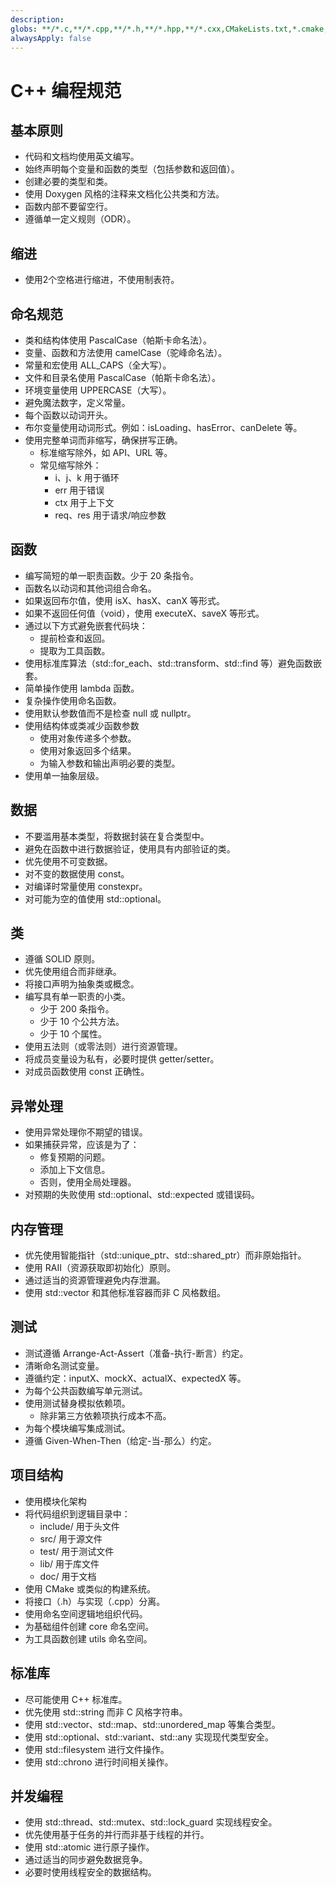 ```yaml
---
description: 
globs: **/*.c,**/*.cpp,**/*.h,**/*.hpp,**/*.cxx,CMakeLists.txt,*.cmake,conanfile.txt,Makefile,**/*.cc
alwaysApply: false
---
```

# C++ 编程规范

## 基本原则

- 代码和文档均使用英文编写。
- 始终声明每个变量和函数的类型（包括参数和返回值）。
- 创建必要的类型和类。
- 使用 Doxygen 风格的注释来文档化公共类和方法。
- 函数内部不要留空行。
- 遵循单一定义规则（ODR）。

## 缩进

- 使用2个空格进行缩进，不使用制表符。

## 命名规范

- 类和结构体使用 PascalCase（帕斯卡命名法）。
- 变量、函数和方法使用 camelCase（驼峰命名法）。
- 常量和宏使用 ALL_CAPS（全大写）。
- 文件和目录名使用 PascalCase（帕斯卡命名法）。
- 环境变量使用 UPPERCASE（大写）。
- 避免魔法数字，定义常量。
- 每个函数以动词开头。
- 布尔变量使用动词形式。例如：isLoading、hasError、canDelete 等。
- 使用完整单词而非缩写，确保拼写正确。
  - 标准缩写除外，如 API、URL 等。
  - 常见缩写除外：
    - i、j、k 用于循环
    - err 用于错误
    - ctx 用于上下文
    - req、res 用于请求/响应参数

## 函数

- 编写简短的单一职责函数。少于 20 条指令。
- 函数名以动词和其他词组合命名。
- 如果返回布尔值，使用 isX、hasX、canX 等形式。
- 如果不返回任何值（void），使用 executeX、saveX 等形式。
- 通过以下方式避免嵌套代码块：
  - 提前检查和返回。
  - 提取为工具函数。
- 使用标准库算法（std::for_each、std::transform、std::find 等）避免函数嵌套。
- 简单操作使用 lambda 函数。
- 复杂操作使用命名函数。
- 使用默认参数值而不是检查 null 或 nullptr。
- 使用结构体或类减少函数参数
  - 使用对象传递多个参数。
  - 使用对象返回多个结果。
  - 为输入参数和输出声明必要的类型。
- 使用单一抽象层级。

## 数据

- 不要滥用基本类型，将数据封装在复合类型中。
- 避免在函数中进行数据验证，使用具有内部验证的类。
- 优先使用不可变数据。
- 对不变的数据使用 const。
- 对编译时常量使用 constexpr。
- 对可能为空的值使用 std::optional。

## 类

- 遵循 SOLID 原则。
- 优先使用组合而非继承。
- 将接口声明为抽象类或概念。
- 编写具有单一职责的小类。
  - 少于 200 条指令。
  - 少于 10 个公共方法。
  - 少于 10 个属性。
- 使用五法则（或零法则）进行资源管理。
- 将成员变量设为私有，必要时提供 getter/setter。
- 对成员函数使用 const 正确性。

## 异常处理

- 使用异常处理你不期望的错误。
- 如果捕获异常，应该是为了：
  - 修复预期的问题。
  - 添加上下文信息。
  - 否则，使用全局处理器。
- 对预期的失败使用 std::optional、std::expected 或错误码。

## 内存管理

- 优先使用智能指针（std::unique_ptr、std::shared_ptr）而非原始指针。
- 使用 RAII（资源获取即初始化）原则。
- 通过适当的资源管理避免内存泄漏。
- 使用 std::vector 和其他标准容器而非 C 风格数组。

## 测试

- 测试遵循 Arrange-Act-Assert（准备-执行-断言）约定。
- 清晰命名测试变量。
- 遵循约定：inputX、mockX、actualX、expectedX 等。
- 为每个公共函数编写单元测试。
- 使用测试替身模拟依赖项。
  - 除非第三方依赖项执行成本不高。
- 为每个模块编写集成测试。
- 遵循 Given-When-Then（给定-当-那么）约定。

## 项目结构

- 使用模块化架构
- 将代码组织到逻辑目录中：
  - include/ 用于头文件
  - src/ 用于源文件
  - test/ 用于测试文件
  - lib/ 用于库文件
  - doc/ 用于文档
- 使用 CMake 或类似的构建系统。
- 将接口（.h）与实现（.cpp）分离。
- 使用命名空间逻辑地组织代码。
- 为基础组件创建 core 命名空间。
- 为工具函数创建 utils 命名空间。

## 标准库

- 尽可能使用 C++ 标准库。
- 优先使用 std::string 而非 C 风格字符串。
- 使用 std::vector、std::map、std::unordered_map 等集合类型。
- 使用 std::optional、std::variant、std::any 实现现代类型安全。
- 使用 std::filesystem 进行文件操作。
- 使用 std::chrono 进行时间相关操作。

## 并发编程

- 使用 std::thread、std::mutex、std::lock_guard 实现线程安全。
- 优先使用基于任务的并行而非基于线程的并行。
- 使用 std::atomic 进行原子操作。
- 通过适当的同步避免数据竞争。
- 必要时使用线程安全的数据结构。